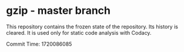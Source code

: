 # gzip - master branch

This repository contains the frozen state of the repository.
Its history is cleared. It is used only for static code
analysis with Codacy.

Commit Time: 1720086085
